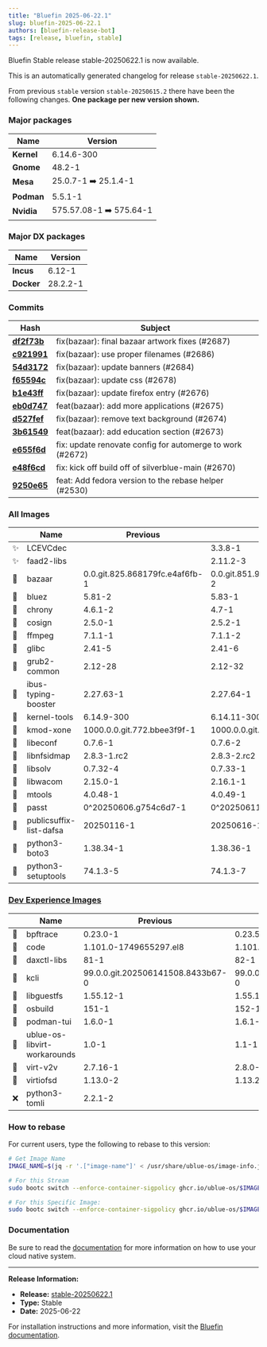 ```yaml
---
title: "Bluefin 2025-06-22.1"
slug: bluefin-2025-06-22.1
authors: [bluefin-release-bot]
tags: [release, bluefin, stable]
---
```


Bluefin Stable release stable-20250622.1 is now available.


This is an automatically generated changelog for release `stable-20250622.1`.

From previous `stable` version `stable-20250615.2` there have been the following changes. **One package per new version shown.**

### Major packages

| Name       | Version                 |
| ---------- | ----------------------- |
| **Kernel** | 6.14.6-300              |
| **Gnome**  | 48.2-1                  |
| **Mesa**   | 25.0.7-1 ➡️ 25.1.4-1    |
| **Podman** | 5.5.1-1                 |
| **Nvidia** | 575.57.08-1 ➡️ 575.64-1 |

### Major DX packages

| Name       | Version  |
| ---------- | -------- |
| **Incus**  | 6.12-1   |
| **Docker** | 28.2.2-1 |

### Commits

| Hash                                                                                               | Subject                                                   |
| -------------------------------------------------------------------------------------------------- | --------------------------------------------------------- |
| **[df2f73b](https://github.com/ublue-os/bluefin/commit/df2f73b68413e433dea8fbcf09efb945f29db039)** | fix(bazaar): final bazaar artwork fixes (#2687)           |
| **[c921991](https://github.com/ublue-os/bluefin/commit/c9219910aad039ab34b6551f22519d587e708f3b)** | fix(bazaar): use proper filenames (#2686)                 |
| **[54d3172](https://github.com/ublue-os/bluefin/commit/54d317256cbe67c16bb9e33de6fea731d9174c32)** | fix(bazaar): update banners (#2684)                       |
| **[f65594c](https://github.com/ublue-os/bluefin/commit/f65594c74bc613743440d405256e1a0aa811c1cf)** | fix(bazaar): update css (#2678)                           |
| **[b1e43ff](https://github.com/ublue-os/bluefin/commit/b1e43ffa9088d471272d61087f1f245f0a745832)** | fix(bazaar): update firefox entry (#2676)                 |
| **[eb0d747](https://github.com/ublue-os/bluefin/commit/eb0d747520968012d0e2afc2efb63034b660c880)** | feat(bazaar): add more applications (#2675)               |
| **[d527fef](https://github.com/ublue-os/bluefin/commit/d527fef02c3cc49d1eae1088d43c6491e2ebbe17)** | fix(bazaar): remove text background (#2674)               |
| **[3b61549](https://github.com/ublue-os/bluefin/commit/3b61549ae0df013df766b3afce4ffa763f195e8d)** | feat(bazaar): add education section (#2673)               |
| **[e655f6d](https://github.com/ublue-os/bluefin/commit/e655f6d0e2b4bc37e7da849f5f9ab56a1d27a41e)** | fix: update renovate config for automerge to work (#2672) |
| **[e48f6cd](https://github.com/ublue-os/bluefin/commit/e48f6cd3e512e4b4b03d1ea0084e6c8e2a2378b9)** | fix: kick off build off of silverblue-main (#2670)        |
| **[9250e65](https://github.com/ublue-os/bluefin/commit/9250e65ed4b0e5dc3939353b48059551c72e9b52)** | feat: Add fedora version to the rebase helper (#2530)     |

### All Images

|     | Name                    | Previous                       | New                            |
| --- | ----------------------- | ------------------------------ | ------------------------------ |
| ✨  | LCEVCdec                |                                | 3.3.8-1                        |
| ✨  | faad2-libs              |                                | 2.11.2-3                       |
| 🔄  | bazaar                  | 0.0.git.825.868179fc.e4af6fb-1 | 0.0.git.851.98f26b81.29a9117-2 |
| 🔄  | bluez                   | 5.81-2                         | 5.83-1                         |
| 🔄  | chrony                  | 4.6.1-2                        | 4.7-1                          |
| 🔄  | cosign                  | 2.5.0-1                        | 2.5.2-1                        |
| 🔄  | ffmpeg                  | 7.1.1-1                        | 7.1.1-2                        |
| 🔄  | glibc                   | 2.41-5                         | 2.41-6                         |
| 🔄  | grub2-common            | 2.12-28                        | 2.12-32                        |
| 🔄  | ibus-typing-booster     | 2.27.63-1                      | 2.27.64-1                      |
| 🔄  | kernel-tools            | 6.14.9-300                     | 6.14.11-300                    |
| 🔄  | kmod-xone               | 1000.0.0.git.772.bbee3f9f-1    | 1000.0.0.git.856.5ae7d3ac-1    |
| 🔄  | libeconf                | 0.7.6-1                        | 0.7.6-2                        |
| 🔄  | libnfsidmap             | 2.8.3-1.rc2                    | 2.8.3-2.rc2                    |
| 🔄  | libsolv                 | 0.7.32-4                       | 0.7.33-1                       |
| 🔄  | libwacom                | 2.15.0-1                       | 2.16.1-1                       |
| 🔄  | mtools                  | 4.0.48-1                       | 4.0.49-1                       |
| 🔄  | passt                   | 0^20250606.g754c6d7-1          | 0^20250611.g0293c6f-1          |
| 🔄  | publicsuffix-list-dafsa | 20250116-1                     | 20250616-1                     |
| 🔄  | python3-boto3           | 1.38.34-1                      | 1.38.36-1                      |
| 🔄  | python3-setuptools      | 74.1.3-5                       | 74.1.3-7                       |

### [Dev Experience Images](https://docs.projectbluefin.io/bluefin-dx)

|     | Name                         | Previous                          | New                               |
| --- | ---------------------------- | --------------------------------- | --------------------------------- |
| 🔄  | bpftrace                     | 0.23.0-1                          | 0.23.5-1                          |
| 🔄  | code                         | 1.101.0-1749655297.el8            | 1.101.1-1750254783.el8            |
| 🔄  | daxctl-libs                  | 81-1                              | 82-1                              |
| 🔄  | kcli                         | 99.0.0.git.202506141508.8433b67-0 | 99.0.0.git.202506171609.b52f01a-0 |
| 🔄  | libguestfs                   | 1.55.12-1                         | 1.55.14-1                         |
| 🔄  | osbuild                      | 151-1                             | 152-1                             |
| 🔄  | podman-tui                   | 1.6.0-1                           | 1.6.1-1                           |
| 🔄  | ublue-os-libvirt-workarounds | 1.0-1                             | 1.1-1                             |
| 🔄  | virt-v2v                     | 2.7.16-1                          | 2.8.0-1                           |
| 🔄  | virtiofsd                    | 1.13.0-2                          | 1.13.2-1                          |
| ❌  | python3-tomli                | 2.2.1-2                           |                                   |

### How to rebase

For current users, type the following to rebase to this version:

```bash
# Get Image Name
IMAGE_NAME=$(jq -r '.["image-name"]' < /usr/share/ublue-os/image-info.json)

# For this Stream
sudo bootc switch --enforce-container-sigpolicy ghcr.io/ublue-os/$IMAGE_NAME:stable

# For this Specific Image:
sudo bootc switch --enforce-container-sigpolicy ghcr.io/ublue-os/$IMAGE_NAME:stable-20250622.1
```

### Documentation

Be sure to read the [documentation](https://docs.projectbluefin.io/) for more information
on how to use your cloud native system.

---

**Release Information:**

- **Release:** [stable-20250622.1](https://github.com/ublue-os/bluefin/releases/tag/stable-20250622.1)
- **Type:** Stable
- **Date:** 2025-06-22

For installation instructions and more information, visit the [Bluefin documentation](https://docs.projectbluefin.io/).
